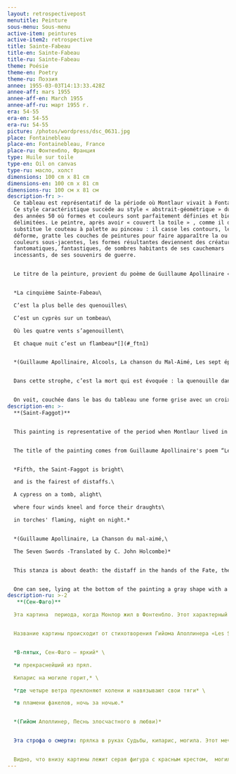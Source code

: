 ```yaml
---
layout: retrospectivepost
menutitle: Peinture
sous-menu: Sous-menu
active-item: peintures
active-item2: retrospective
title: Sainte-Fabeau
title-en: Sainte-Fabeau
title-ru: Sainte-Fabeau
theme: Poésie
theme-en: Poetry
theme-ru: Поэзия
annee: 1955-03-03T14:13:33.428Z
annee-aff: mars 1955
annee-aff-en: March 1955
annee-aff-ru: март 1955 г.
era: 54-55
era-en: 54-55
era-ru: 54-55
picture: /photos/wordpress/dsc_0631.jpg
place: Fontainebleau
place-en: Fontainebleau, France
place-ru: Фонтенбло, Франция
type: Huile sur toile
type-en: Oil on canvas
type-ru: масло, холст
dimensions: 100 cm x 81 cm
dimensions-en: 100 cm x 81 cm
dimensions-ru: 100 см x 81 см
description-fr: >-
  Ce tableau est représentatif de la période où Montlaur vivait à Fontainebleau.
  Ce style caractéristique succède au style « abstrait-géométrique » du début
  des années 50 où formes et couleurs sont parfaitement définies et bien
  délimitées. Le peintre, après avoir « couvert la toile » , comme il dit,
  substitue le couteau à palette au pinceau : il casse les contours, les
  déforme, gratte les couches de peintures pour faire apparaître la ou les
  couleurs sous-jacentes, les formes résultantes deviennent des créatures
  fantomatiques, fantastiques, de sombres habitants de ses cauchemars
  incessants, de ses souvenirs de guerre.


  Le titre de la peinture, provient du poème de Guillaume Apollinaire « Les sept épées ». Sainte-Fabeau est la cinquième de ces épées.


  *La cinquième Sainte-Fabeau\

  C’est la plus belle des quenouilles\

  C’est un cyprès sur un tombeau\

  Où les quatre vents s’agenouillent\

  Et chaque nuit c’est un flambeau*[](#_ftn1)


  *(Guillaume Apollinaire, Alcools, La chanson du Mal-Aimé, Les sept épées)*


  Dans cette strophe, c’est la mort qui est évoquée : la quenouille dans les mains de la Parque, le cyprès, le tombeau. L'épée peut être l’un des sept péchés capitaux ou l'un des glaives ayant transpercé le cœur de la Vierge. Comme toujours, Apollinaire joue sur le sens des mots, de même, le peintre joue sur la lumière, les couleurs et les formes de ses créations.


  On voit, couchée dans le bas du tableau une forme grise avec un croix rouge, est-ce le tombeau ? d’autres formes, blanches tombent du ciel, d'autres, bleues et noires, agenouillées sont les quatre vents. Montlaur connaissait parfaitement tous les poèmes d’*Alcools*, il est certain qu’il a voulu reproduire fidèlement dans sa peinture les mots hermétiques du poète.
description-en: >-
  **(Saint-Faggot)** 


  This painting is representative of the period when Montlaur lived in Fontainebleau. This characteristic style follows his abstract-geometric period of the early 50’s where shapes and colors were well defined and perfectly delimited. Here, in a first stage, the painter "covers the canvas" (in his own words), then, he substitutes the palette knife for the paintbrush. He breaks the shapes, scrapes the thick layers of paint to reveal the underlying color(s). The resulting shapes become ghostly, fantastic creatures, dark inhabitants of his never-ending nightmares, his war memories.


  The title of the painting comes from Guillaume Apollinaire's poem “Les Sept épées” (The Seven Swords). Sainte-Fabeau (Saint-Faggot) is the fifth of these swords.


  *Fifth, the Saint-Faggot is bright\

  and is the fairest of distaffs.\

  A cypress on a tomb, alight\

  where four winds kneel and force their draughts\

  in torches' flaming, night on night.*


  *(Guillaume Apollinaire, La Chanson du mal-aimé,\

  The Seven Swords -Translated by C. John Holcombe)*


  This stanza is about death: the distaff in the hands of the Fate, the cypress, the tomb. The sword is one that pierced the heart of the Virgin Mary and maybe also one of the seven deadly sins. As always, Apollinaire plays on the meaning of words, in the same way, the painter plays on the colors and the shapes of his creations.


  One can see, lying at the bottom of the painting a gray shape with a red cross, is this the tomb? White forms fall from the sky, others, black and blue are kneeling. Montlaur was perfectly acquainted with the poems of "Alcools", it is certain that he wanted to faithfully reproduce in his painting the hermetic words of the poet.
description-ru: >-2
   **(Сен-Фаго)** 

  Эта картина  периода, когда Монлор жил в Фонтенбло. Этот характерный стиль следует его абстрактно-геометрическому периоду начала 50-х годов, когда формы и цвета были четко определены и идеально разграничены. На первом этапе художник «покрывает холст» (по его собственным словам), а затем заменяет кисть мастихином. Он ломает формы, соскребает толстые слои краски, чтобы выявить нижележащий цвет. Получившиеся формы становятся призрачными фантастическими существами, темными обитателями его нескончаемых кошмаров, его воспоминаниями о войне.


  Название картины происходит от стихотворения Гийома Аполлинера «Les Sept épées» (Семь мечей). Сен-Фаго (Saint-Faggot) – пятый из этих мечей.


  *В-пятых, Сен-Фаго – яркий* \

  *и прекраснейший из прял.

  Кипарис на могиле горит,* \

  *где четыре ветра преклоняют колени и навязывают свои тяги* \

  *в пламени факелов, ночь за ночью.* 


  *(Гийом Аполлинер, Песнь злосчастного в любви)* 


  Эта строфа о смерти: прялка в руках Судьбы, кипарис, могила. Этот меч пронзил сердце Девы Марии и, возможно, также был одним из семи смертных грехов. Как всегда, Аполлинер играет на значении слов, точно так же художник играет на цветах и ​​формах своих творений.


  Видно, что внизу картины лежит серая фигура с красным крестом,  могила ли это? Белые формы падают с неба, другие – черные и синие – преклоняют колени. Монлор был прекрасно знаком со стихами сборника «Алкоголи»; несомненно, что он хотел точно воспроизвести в своей картине герметически закрытые по смыслу слова поэта.
---
```

